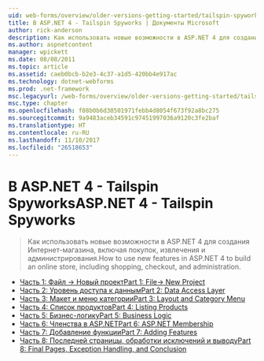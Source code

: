 ```yaml
---
uid: web-forms/overview/older-versions-getting-started/tailspin-spyworks/index
title: В ASP.NET 4 - Tailspin Spyworks | Документы Microsoft
author: rick-anderson
description: Как использовать новые возможности в ASP.NET 4 для создания Интернет-магазина, включая покупок, извлечения и администрирования.
ms.author: aspnetcontent
manager: wpickett
ms.date: 08/08/2011
ms.topic: article
ms.assetid: caeb0bcb-b2e3-4c37-a1d5-420bb4e917ac
ms.technology: dotnet-webforms
ms.prod: .net-framework
msc.legacyurl: /web-forms/overview/older-versions-getting-started/tailspin-spyworks
msc.type: chapter
ms.openlocfilehash: f08b0b6d30501971febb4d8054f673f92a8bc275
ms.sourcegitcommit: 9a9483aceb34591c97451997036a9120c3fe2baf
ms.translationtype: HT
ms.contentlocale: ru-RU
ms.lasthandoff: 11/10/2017
ms.locfileid: "26518653"
---
```

<a name="aspnet-4---tailspin-spyworks"></a><span data-ttu-id="b99d8-103">В ASP.NET 4 - Tailspin Spyworks</span><span class="sxs-lookup"><span data-stu-id="b99d8-103">ASP.NET 4 - Tailspin Spyworks</span></span>
====================
> <span data-ttu-id="b99d8-104">Как использовать новые возможности в ASP.NET 4 для создания Интернет-магазина, включая покупок, извлечения и администрирования.</span><span class="sxs-lookup"><span data-stu-id="b99d8-104">How to use new features in ASP.NET 4 to build an online store, including shopping, checkout, and administration.</span></span>


- [<span data-ttu-id="b99d8-105">Часть 1: Файл -> Новый проект</span><span class="sxs-lookup"><span data-stu-id="b99d8-105">Part 1: File-> New Project</span></span>](tailspin-spyworks-part-1.md)
- [<span data-ttu-id="b99d8-106">Часть 2: Уровень доступа к данным</span><span class="sxs-lookup"><span data-stu-id="b99d8-106">Part 2: Data Access Layer</span></span>](tailspin-spyworks-part-2.md)
- [<span data-ttu-id="b99d8-107">Часть 3: Макет и меню категории</span><span class="sxs-lookup"><span data-stu-id="b99d8-107">Part 3: Layout and Category Menu</span></span>](tailspin-spyworks-part-3.md)
- [<span data-ttu-id="b99d8-108">Часть 4: Список продуктов</span><span class="sxs-lookup"><span data-stu-id="b99d8-108">Part 4: Listing Products</span></span>](tailspin-spyworks-part-4.md)
- [<span data-ttu-id="b99d8-109">Часть 5: Бизнес-логику</span><span class="sxs-lookup"><span data-stu-id="b99d8-109">Part 5: Business Logic</span></span>](tailspin-spyworks-part-5.md)
- [<span data-ttu-id="b99d8-110">Часть 6: Членства в ASP.NET</span><span class="sxs-lookup"><span data-stu-id="b99d8-110">Part 6: ASP.NET Membership</span></span>](tailspin-spyworks-part-6.md)
- [<span data-ttu-id="b99d8-111">Часть 7: Добавление функции</span><span class="sxs-lookup"><span data-stu-id="b99d8-111">Part 7: Adding Features</span></span>](tailspin-spyworks-part-7.md)
- [<span data-ttu-id="b99d8-112">Часть 8: Последней страницы, обработки исключений и выводу</span><span class="sxs-lookup"><span data-stu-id="b99d8-112">Part 8: Final Pages, Exception Handling, and Conclusion</span></span>](tailspin-spyworks-part-8.md)
